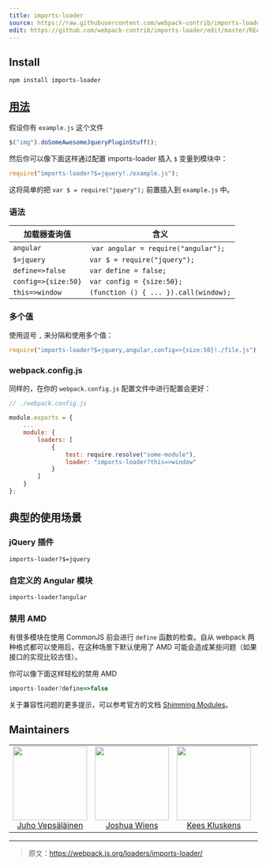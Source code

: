 ```yaml
---
title: imports-loader
source: https://raw.githubusercontent.com/webpack-contrib/imports-loader/master/README.md
edit: https://github.com/webpack-contrib/imports-loader/edit/master/README.md
---
```

## Install

```bash
npm install imports-loader
```

## <a href="https://webpack.js.org/concepts/loaders">用法</a>

假设你有 `example.js` 这个文件

```javascript
$("img").doSomeAwesomeJqueryPluginStuff();
```

然后你可以像下面这样通过配置 imports-loader 插入 `$` 变量到模块中：

``` javascript
require("imports-loader?$=jquery!./example.js");
```

这将简单的把 `var $ = require("jquery");` 前置插入到 `example.js` 中。

### 语法

加载器查询值 | 含义
------------|-------
`angular` | `var angular = require("angular");`
`$=jquery` | `var $ = require("jquery");`
`define=>false` | `var define = false;`
`config=>{size:50}` | `var config = {size:50};`
`this=>window` | `(function () { ... }).call(window);`

### 多个值

使用逗号 `,` 来分隔和使用多个值：

```javascript
require("imports-loader?$=jquery,angular,config=>{size:50}!./file.js");
```

### webpack.config.js

同样的，在你的 `webpack.config.js` 配置文件中进行配置会更好：

```javascript
// ./webpack.config.js

module.exports = {
    ...
    module: {
        loaders: [
            {
                test: require.resolve("some-module"),
                loader: "imports-loader?this=>window"
            }
        ]
    }
};
```

## 典型的使用场景

### jQuery 插件

`imports-loader?$=jquery`

### 自定义的 Angular 模块

`imports-loader?angular`

### 禁用 AMD

有很多模块在使用 CommonJS 前会进行 `define` 函数的检查。自从 webpack 两种格式都可以使用后，在这种场景下默认使用了 AMD 可能会造成某些问题（如果接口的实现比较古怪）。

你可以像下面这样轻松的禁用 AMD

```javascript
imports-loader?define=>false
```

关于兼容性问题的更多提示，可以参考官方的文档 [Shimming Modules](http://webpack.github.io/docs/shimming-modules.html)。

## Maintainers

<table>
  <tbody>
    <tr>
      <td align="center">
        <img width="150" height="150"
        src="https://avatars3.githubusercontent.com/u/166921?v=3&s=150">
        </br>
        <a href="https://github.com/bebraw">Juho Vepsäläinen</a>
      </td>
      <td align="center">
        <img width="150" height="150"
        src="https://avatars2.githubusercontent.com/u/8420490?v=3&s=150">
        </br>
        <a href="https://github.com/d3viant0ne">Joshua Wiens</a>
      </td>
      <td align="center">
        <img width="150" height="150"
        src="https://avatars3.githubusercontent.com/u/533616?v=3&s=150">
        </br>
        <a href="https://github.com/SpaceK33z">Kees Kluskens</a>
      </td>
      <td align="center">
        <img width="150" height="150"
        src="https://avatars3.githubusercontent.com/u/3408176?v=3&s=150">
        </br>
        <a href="https://github.com/TheLarkInn">Sean Larkin</a>
      </td>
    </tr>
  <tbody>
</table>


[npm]: https://img.shields.io/npm/v/imports-loader.svg
[npm-url]: https://npmjs.com/package/imports-loader

[deps]: https://david-dm.org/webpack-contrib/imports-loader.svg
[deps-url]: https://david-dm.org/webpack-contrib/imports-loader

[chat]: https://img.shields.io/badge/gitter-webpack%2Fwebpack-brightgreen.svg
[chat-url]: https://gitter.im/webpack/webpack

[test]: http://img.shields.io/travis/webpack-contrib/imports-loader.svg
[test-url]: https://travis-ci.org/webpack-contrib/imports-loader

***

> 原文：https://webpack.js.org/loaders/imports-loader/